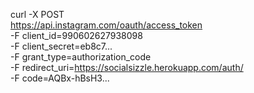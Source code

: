 curl -X POST \
  https://api.instagram.com/oauth/access_token \
  -F client_id=990602627938098 \
  -F client_secret=eb8c7... \
  -F grant_type=authorization_code \
  -F redirect_uri=https://socialsizzle.herokuapp.com/auth/ \
  -F code=AQBx-hBsH3...
